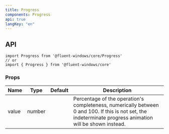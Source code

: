 ```yaml
---
title: Progress
components: Progress
api: true
langKey: "en"
---
```


## API

```
import Progress from '@fluent-windows/core/Progress'
// or
import { Progress } from '@fluent-windows/core'
```

### Props

| Name | Type | Default | Description |
| --- | --- | --- | --- |
| value | number |  | Percentage of the operation's completeness, numerically between 0 and 100. If this is not set, the indeterminate progress animation will be shown instead. |

